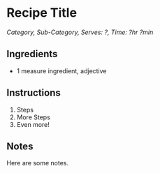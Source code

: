 # Recipe Title
_Category, Sub-Category, Serves: ?, Time: ?hr ?min_

## Ingredients
- 1 measure ingredient, adjective

## Instructions
1. Steps
2. More Steps
3. Even more!

## Notes
Here are some notes.
